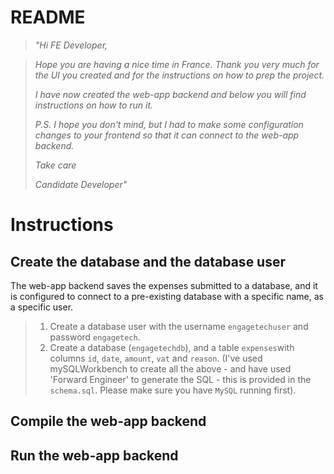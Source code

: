 README
====

>_"Hi FE Developer,_

>_Hope you are having a nice time in France.
>Thank you very much for the UI you created and for the instructions on how to prep the project._
>
>_I have now created the web-app backend and below you will find instructions on how to run it._
>
>_P.S. I hope you don't mind, but I had to make some configuration changes to your frontend so that it can connect to the web-app backend._
>
>_Take care_
>
> _Candidate Developer"_

Instructions
===

Create the database and the database user
--------------
The web-app backend saves the expenses submitted to a database, and it is configured to connect to a pre-existing database with a specific name, as a specific user.
> 1. Create a database user with the username `engagetechuser` and password `engagetech`.
> 0. Create a database (`engagetechdb`), and a table `expenses`with columns `id`, `date`, `amount`, `vat` and `reason`. 
(I've used mySQLWorkbench to create all the above - and have used 'Forward Engineer' to generate the SQL - this is provided in the `schema.sql`. Please make sure you have `MySQL` running first). 

Compile the web-app backend
--------------


Run the web-app backend
--------------


